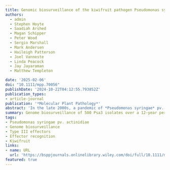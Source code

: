 ```yaml
---
title: Genomic biosurveillance of the kiwifruit pathogen Pseudomonas syringae pv. actinidiae biovar 3 reveals adaptation to selective pressures in New Zealand orchards
authors:
  - admin
  - Stephen Hoyte
  - Saadiah Arshed
  - Magan Schipper
  - Peter Wood
  - Sergio Marshall
  - Mark Andersen
  - Haileigh Patterson
  - Joel Vanneste
  - Linda Peacock
  - Jay Jayaraman
  - Matthew Templeton

date: '2025-02-06'
doi: "10.1111/mpp.70056"
publishDate: '2024-10-22T04:12:55.793852Z'
publication_types:
- article-journal
publication: '*Molecular Plant Pathology*'
abstract: 'In the late 2000s, a pandemic of *Pseudomonas syringae* pv. *actinidiae* biovar 3 (Psa3) devastated kiwifruit orchards growing susceptible yellow-fleshed cultivars. New Zealand’s kiwifruit industry has since recovered, following the deployment of the tolerant cultivar ‘Zesy002’. However, little is known about the extent to which the Psa population is evolving since its arrival. Over 500 Psa3 isolates from New Zealand kiwifruit orchards were sequenced between 2010 and 2022, from commercial monocultures and diverse germplasm collections. While effector loss was previously observed on Psa-resistant germplasm vines, effector loss appears to be rare in commercial orchards, where the dominant cultivars lack Psa resistance. However, a new Psa3 variant, which has lost the effector *hopF1c*, has arisen. The loss of *hopF1c* appears to have been mediated by the movement of integrative conjugative elements introducing copper resistance into this population. Following this variant’s identification, in planta pathogenicity and competitive fitness assays were performed to better understand the risk and likelihood of its spread. While *hopF1c* loss variants had similar in planta growth to wild-type Psa3, a lab-generated *∆hopF1c* strain could outcompete wild-type on select hosts. Further surveillance was conducted in commercial orchards where these variants were originally isolated, with 6.6% of surveyed isolates identified as *hopF1c* loss variants. These findings suggest that the spread of these variants is currently limited, and they are unlikely to cause more severe symptoms than the current population. Ongoing genome biosurveillance of New Zealand’s Psa3 population is recommended to enable early detection and management of variants of interest. '
summary: Genome biosurveillance of 500 Psa3 isolates over a 12-year period has revealed the emergence of hopF1c loss variants, mediated by the introduction of copper resistance elements into the population.
tags:
- Pseudomonas syringae pv. actinidiae
- Genome biosurveillance
- Type III effectors
- Effector recognition
- Kiwifruit
links:
- name: URL
  url: 'https://bsppjournals.onlinelibrary.wiley.com/doi/full/10.1111/mpp.70056'
featured: true
---
```

